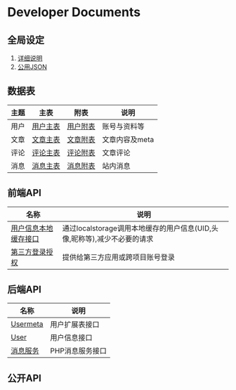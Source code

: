 # Developer Documents

## 全局设定
1. [详细说明](https://github.com/JX3BOX/apidocs/blob/master/global.md) 
2. [公用JSON](https://github.com/JX3BOX/jx3box-common/blob/master/js/jx3box.json)

## 数据表

主题|主表|附表|说明|
---|---|---|---
用户 | [用户主表](https://github.com/JX3BOX/apidocs/blob/master/db/wp_users.md) | [用户附表](https://github.com/JX3BOX/apidocs/blob/master/db/wp_usermeta.md) | 账号与资料等
文章 | [文章主表](https://github.com/JX3BOX/apidocs/blob/master/db/wp_posts.md) | [文章附表](https://github.com/JX3BOX/apidocs/blob/master/db/wp_postmeta.md) | 文章内容及meta
评论 | [评论主表](https://github.com/JX3BOX/apidocs/blob/master/db/wp_comments.md) | [评论附表](https://github.com/JX3BOX/apidocs/blob/master/db/wp_commentmeta.md) | 文章评论
消息 | [消息主表](https://github.com/JX3BOX/apidocs/blob/master/db/wp_messages.md) | [消息附表](https://github.com/JX3BOX/apidocs/blob/master/db/wp_message_metas.md) | 站内消息


## 前端API
名称|说明
---|---
[用户信息本地缓存接口](https://github.com/JX3BOX/apidocs/blob/master/api/user.md) | 通过localstorage调用本地缓存的用户信息(UID,头像,昵称等),减少不必要的请求
[第三方登录授权](https://github.com/JX3BOX/apidocs/blob/master/api/oauth.md) | 提供给第三方应用或跨项目账号登录


## 后端API
名称|说明
---|---
[Usermeta](https://github.com/JX3BOX/apidocs/blob/master/api/usermeta.md)|用户扩展表接口
[User](https://github.com/JX3BOX/apidocs/blob/master/api/account.md)|用户信息接口
[消息服务](https://github.com/JX3BOX/apidocs/blob/master/api/message.md)|PHP消息服务接口

## 公开API
